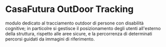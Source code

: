 # CasaFutura OutDoor Tracking
modulo dedicato al tracciamento outdoor di persone con disabilità cognitive;
in particolre si gestisce il posizionamento degli utenti all'esterno della struttura, rispetto alle aree sicure, e la percorrenza di determinati percorsi guidati da immagini di riferimento.
